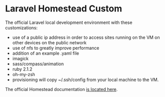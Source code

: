 # Laravel Homestead Custom

The official Laravel local development environment with these customizations:
- use of a public ip address in order to access sites running on the VM on other devices on the public network
- use of nfs to greatly improve performance
- addition of an example .yaml file
- imagick
- sass/compass/animation
- ruby 2.1.2
- oh-my-zsh
- provisioning will copy ~/.ssh/config from your local machine to the VM.


The official Homestead documentation [is located here](http://laravel.com/docs/homestead?version=4.2).
